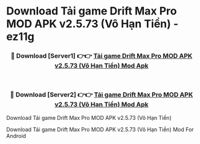 # Download Tải game Drift Max Pro MOD APK v2.5.73 (Vô Hạn Tiền) - ez11g


<div align="center">
<h3>🔴 Download [Server1] 👉👉 <a href="https://apk-comot.site?title=Tải_game_Drift_Max_Pro_MOD_APK_v2.5.73_(Vô_Hạn_Tiền)">Tải game Drift Max Pro MOD APK v2.5.73 (Vô Hạn Tiền) Mod Apk</a></h3><br>
<h3>🔴 Download [Server2] 👉👉 <a href="https://apk-comot.site?title=Tải_game_Drift_Max_Pro_MOD_APK_v2.5.73_(Vô_Hạn_Tiền)">Tải game Drift Max Pro MOD APK v2.5.73 (Vô Hạn Tiền) Mod Apk</a></h3>
</div>



Download Tải game Drift Max Pro MOD APK v2.5.73 (Vô Hạn Tiền) 

Download Tải game Drift Max Pro MOD APK v2.5.73 (Vô Hạn Tiền) Mod For Android